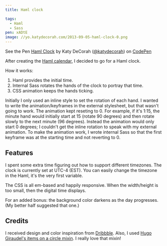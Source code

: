 ```yaml
---
title: Haml clock

tags:
  - Haml
  - Sass
pen: xADtE
image: //yo.katydecorah.com/2013-09-05-haml-clock-0.png
---
```


<p data-height="400" data-theme-id="97" data-slug-hash="xADtE" data-user="katydecorah" data-default-tab="result" class='codepen'>See the Pen <a href='http://codepen.io/katydecorah/pen/xADtE'>Haml Clock</a> by Katy DeCorah (<a href='http://codepen.io/katydecorah'>@katydecorah</a>) on <a href='http://codepen.io'>CodePen</a></p>

After creating the [Haml calendar]({{site.url}}/code/haml-calendar), I decided to go for a Haml clock.

How it works:

1. Haml provides the initial time.
2. Internal Sass rotates the hands of the clock to portray that time.
3. CSS animation keeps the hands ticking.

Initially I only used an inline style to set the rotation of each hand. I wanted to write the animation/keyframes in the external stylesheet, but that wasn't going to work. The animation kept reseting to 0. For example, if it's 1:15, the minute hand would initially start at 15 (rotate 90 degrees) and then rotate slowly to the next minute (96 degrees). Instead the animation would only start 0 degrees; I couldn't get the inline rotation to speak with my external animation. To make the animation work, I wrote internal Sass so that the first keyframe was at the starting time and not reverting to 0.

## Features

I spent some extra time figuring out how to support different timezones. The clock is currently set at UTC-4 (EST). You can easily change the timezone in the Haml, it's the very first variable.

The CSS is all em-based and happily responsive. When the width/height is too small, then the digital time displays.

For an added bonus: the background color darkens as the day progresses. (My better half suggested that one.)

## Credits

I received design and color inspiration from [Dribbble](http://dribbble.com/shots/1221456-Flat-Watch-2). Also, I used [Hugo Giraudel's items on a circle mixin](http://hugogiraudel.com/2013/04/02/items-on-circle/). I really love that mixin!
